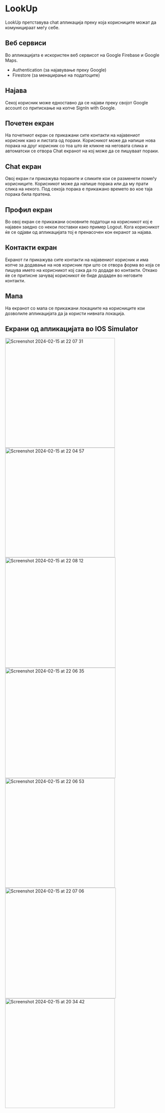 # LookUp

LookUp претставува chat апликација преку која корисниците можат да комуницираат меѓу себе.

## Веб сервиси
Во апликацијата е искористен веб сервисот на Google Firebase и Google Maps.
  - Authentication (за најавување преку Google)
  - Firestore (за менаџирање на податоците)

## Најава
Секој корисник може едноставно да се најави преку својот Google account со притискање на копче SignIn with Google.

## Почетен екран
На почетниот екран се прикажани сите контакти на најавениот корисник како и листата од пораки.
Корисникот може да напише нова порака на друг корисник со тоа што ќе кликне на неговата слика и автоматски се отвора Chat екранот на кој може да се пишуваат пораки.

## Chat екран
Овој екран ги прикажува пораките и сликите кои се разменети помеѓу корисниците.
Корисникот може да напише порака или да му прати слика на некого.
Под секоја порака е прикажано времето во кое таја порака била пратена.

## Профил екран
Во овој екран се прикажани основните податоци на корисникот кој е најавен заедно со некои поставки како пример Logout.
Кога корисникот ќе се одјави од апликацијата тој е пренасочен кон екранот за најава.

## Контакти екран
Екранот ги прикажува сите контакти на најавениот корисник и има копче за додавање на нов корисник при што се отвора форма во која се пишува името на корисникот кој сака да го додаде во контакти. Откако ќе се притисне зачувај корисникот ќе биде додаден во неговите контакти.

## Мапа
На екранот со мапа се прикажани локациите на корисниците кои дозволиле апликацијата да ја користи нивната локација.

## Екрани од апликацијата во IOS Simulator

<img width="355" alt="Screenshot 2024-02-15 at 22 07 31" src="https://github.com/ivanjankoski11/mis_proket/assets/108348725/e471c3d6-a6b7-4daf-b535-ec4016ebc104">
<img width="355" alt="Screenshot 2024-02-15 at 22 04 57" src="https://github.com/ivanjankoski11/mis_proket/assets/108348725/abe48e9d-6986-4d9d-bfa6-f0f48c3ee395">
<img width="357" alt="Screenshot 2024-02-15 at 22 08 12" src="https://github.com/ivanjankoski11/mis_proket/assets/108348725/aa135235-57e3-4c7f-8cca-e2444ce380bb">
<img width="357" alt="Screenshot 2024-02-15 at 22 06 35" src="https://github.com/ivanjankoski11/mis_proket/assets/108348725/8d628f46-8fd6-439b-94eb-ea64aca5c104">
<img width="355" alt="Screenshot 2024-02-15 at 22 06 53" src="https://github.com/ivanjankoski11/mis_proket/assets/108348725/6435770f-34c8-49e1-b623-3493d8b7ed68">
<img width="358" alt="Screenshot 2024-02-15 at 22 07 06" src="https://github.com/ivanjankoski11/mis_proket/assets/108348725/76687712-63e1-4b3e-a12e-b6bab2d6639a">
<img width="355" alt="Screenshot 2024-02-15 at 20 34 42" src="https://github.com/ivanjankoski-metergram/look/assets/137386557/fd92a8bd-8c54-4a78-8f14-88c3c45a0e78">



